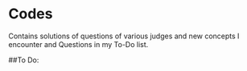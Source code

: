 Codes
=====

Contains solutions of questions of various judges and new concepts I encounter and Questions in my To-Do list.

##To Do:
